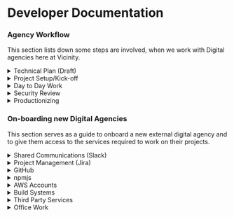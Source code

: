 # Developer Documentation

### Agency Workflow

This section lists down some steps are involved, when we work with Digital agencies here at Vicinity.

<details>
  <summary>Technical Plan (Draft)</summary>
  
Before any technical tasks are undertaken, we all discuss technical details of the project and draft out a rough technical plan. This technical plan will consist of following details,
- Tech stack
- Github Repo's, CI/CD
- 3rd party services (loggly, trackjs, segment.io etc)
- Data/API requirements
- High level architecture details

</details>

<details>
  <summary>Project Setup/Kick-off</summary>
  
Depending on technical plan, Digital agency and Vicinity team would undertake tasks for project setup. Some of the things that Digital Team will likely be helping out with are,
- AWS account(s)
- Github Repo(s) / Teams
- Buildkite agent(s) etc
- Slack channel(s)
- Jira board
- Emails, subdomains
- any other accounts needed to get started

</details>


<details>
  <summary>Day to Day Work</summary>
  
This varies from project to project but in most cases members of Vicinity Data/Digital Team here at vicinity would be involved in following,
- Daily standups
- System design, architecture and technical dicussions/concerns
- Digital Team would actively helpout with DevOpsy stuff (automation, terraform etc)
- User acceptance testing

On day to day, we also expect all members to,
- Actively document and Update high level design diagrams as and when needed
- Capture technical debt details and prioritise them

</details>

<details>
  <summary>Security Review</summary>
  
As we near completion of version 1 of the project, we will start looping in the security team here at Vicinity to kick start a security review of the product. Depending on type of software we are building, this may include Penetration testing.

</details>

<details>
  <summary>Productionizing</summary>
  
As we near completion, we would draft a plan together for production release. This plan may include,
- Prepare infra (using automation scripts + some manual work)
- Send out communication to stakeholders involved
- Agree on SLA and Support team
</details>

### On-boarding new Digital Agencies

This section serves as a guide to onboard a new external digital agency and to give them access to the services required to work on their projects.

<details>
  <summary>Shared Communications (Slack)</summary>
  
The first step in on-boarding a new Digital Agency is to establish mechanisms for open communication.

The most convenient chat system that can be shared between Digital Agencies is Slack. Within slack, we can utilise Slack’s shared channels feature to establish real time communications.

Visit https://get.slack.help/hc/en-us/articles/115004151203-Create-shared-channels-on-a-workspace-beta-for information on how to setup a shared channel for connecting Vicinity and External Agency staff.
</details>

<details>
  <summary>Project Management (Jira)</summary>
  
Within Vicinity, we have access to the Atlassian suite of software tools that can help manage projects. For all the projects, we try to maintain a Jira board so that all team members and stakeholders can be in the loop through out the project.
</details>

<details>
  <summary>GitHub</summary>
  
If the project revolves around creating any digital system, you will most likely require repositories under Vicinity’s organisation in GitHub.
You will need to contact Digital team at Vicinity to help you with that
Create a new team under Vicinity’s Organisation for this project
Allocate team members
Create empty repositories for the project’s development.
Generally, you will need to adjust the number of seats licensed in GitHub to cater for the expanded number of developers getting access to the organisation.
</details>

<details>
  <summary>npmjs</summary>
If you project results in the requirement to distribute javascript based components, you may like to have access to Vicinity's private npmjs.com organisation account.

contact DevOps group to gain access to this account.
</details>

<details>
  <summary>AWS Accounts</summary>
If AWS accounts are required, you should establish them on project initiation. Additionally, you should establish them with clear determination of billing and in accordance with Vicinity’s security recommendations.

This will most likely require at least two accounts to support a production environment and a separate account for all other environments, like staging.

In order to create AWS accounts, a service request will need to be raised and there can be some lead time in getting this account established. It is strongly advised that this creation process is managed through Vicinity’s DevOps group (Avi Beetul)
</details>

<details>
  <summary>Build Systems</summary>
If the new project requires the development of software that relies on build systems, you will need to establish build pipelines in BuildKite. Contact DevOps group with your requirements so that Build pipelines that support your activities are created.

You are welcomed to work with DevOps from Digital team to create these pipelines.
</details>

<details>
  <summary>Third Party Services</summary>
Chances are that we may have systems that your project will require. We subscribe to a number of services that you can use for your project.

PagerDuty (incident management)
Loggly (logging)
Pingdom (monitoring)
TrackJS

There are many services and we may have what you need. If not, we will create an account on the given service and establish a way so that you have access to the tool that you need.
</details>

<details>
  <summary>Office Work</summary>
You are allowed to work from the Vicinity office in Tower One at Chadstone and are able to work on your own laptop. WiFi access is available through the Vicinity Guest network and your project liaison will assist you in getting credentials to access the network. Your project liaison will also be able to grant you building access cards.
</details>
